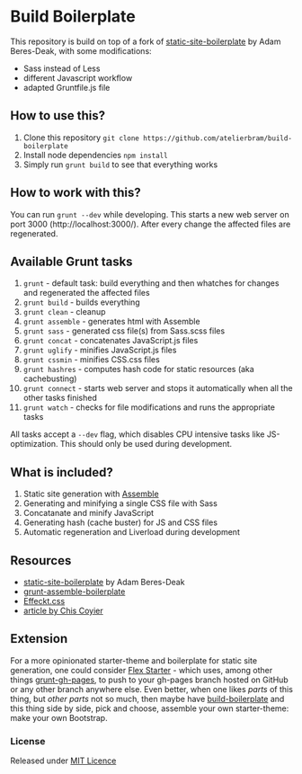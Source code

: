 Build Boilerplate
=================

This repository is build on top of a fork of [static-site-boilerplate](https://github.com/bdadam/static-site-boilerplate) by Adam Beres-Deak, with some modifications:

- Sass instead of Less
- different Javascript workflow
- adapted Gruntfile.js file

## How to use this?
1. Clone this repository `git clone https://github.com/atelierbram/build-boilerplate`
1. Install node dependencies `npm install`
1. Simply run `grunt build` to see that everything works

## How to work with this?
You can run `grunt --dev` while developing. This starts a new web server on port 3000 (http://localhost:3000/).
After every change the affected files are regenerated.

## Available Grunt tasks
1. `grunt` - default task: build everything and then whatches for changes and regenerated the affected files
1. `grunt build` - builds everything
1. `grunt clean` - cleanup
1. `grunt assemble` - generates html with Assemble
1. `grunt sass` - generated css file(s) from Sass.scss files
1. `grunt concat` - concatenates JavaScript.js files
1. `grunt uglify` - minifies JavaScript.js files
1. `grunt cssmin` - minifies CSS.css files
1. `grunt hashres` - computes hash code for static resources (aka cachebusting)
1. `grunt connect` - starts web server and stops it automatically when all the other tasks finished
1. `grunt watch` - checks for file modifications and runs the appropriate tasks

All tasks accept a `--dev` flag, which disables CPU intensive tasks like JS-optimization. This should only be used during development.


## What is included?
1. Static site generation with [Assemble](http://assemble.io/)
1. Generating and minifying a single CSS file with Sass
1. Concatanate and minify JavaScript
1. Generating hash (cache buster) for JS and CSS files
1. Automatic regeneration and Liverload during development

## Resources

- [static-site-boilerplate](https://github.com/bdadam/static-site-boilerplate) by Adam Beres-Deak
- [grunt-assemble-boilerplate](https://github.com/adregan/grunt-assemble-boilerplate)
- [Effeckt.css](https://github.com/h5bp/Effeckt.css)
- [article by Chis Coyier](http://24ways.org/2013/grunt-is-not-weird-and-hard/)

## Extension
For a more opinionated starter-theme and boilerplate for static site generation, one could consider [Flex Starter](https://github.com/atelierbram/flex-starter) - which uses, among other things [grunt-gh-pages](https://github.com/tschaub/grunt-gh-pages), to push to your gh-pages branch hosted on GitHub or any other branch anywhere else. Even better, when one likes _parts_ of this thing, but _other parts_ not so much, then maybe have [build-boilerplate](https://github.com/atelierbram/flex-starter) and this thing side by side, pick and choose, assemble your own starter-theme: make your own Bootstrap.

### License

Released under [MIT Licence](http://atelierbram.mit-license.org)
